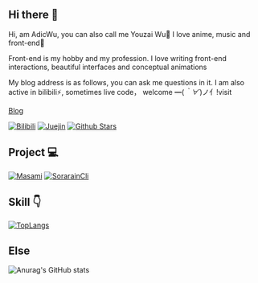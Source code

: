 ## Hi there 👋

Hi, am AdicWu, you can also call me Youzai Wu💬
I love anime, music and front-end🌱

Front-end is my hobby and my profession. 
I love writing front-end interactions, beautiful interfaces and conceptual animations

My blog address is as follows, you can ask me questions in it. 
I am also active in bilibili⚡, sometimes live code，
welcome ━(*｀∀´*)ノ亻!visit

[Blog](https://www.adicw.cn/)


[![Bilibili](https://img.shields.io/badge/dynamic/json?labelColor=FE7398&logo=bilibili&logoColor=white&label=bilibili%20fans&color=00aeec&query=%24.data.totalSubs&url=https%3A%2F%2Fapi.spencerwoo.com%2Fsubstats%2F%3Fsource%3Dbilibili%26queryKey%3D16053773)](https://space.bilibili.com/16053773)
[![Juejin](https://img.shields.io/badge/juejin-%E6%82%A0%E5%93%89wu-1e80ff?logo=bytedance)](https://juejin.cn/user/289926802309400)
[![Github Stars](https://img.shields.io/github/stars/adicwu?color=faf408&label=github%20stars&logo=github)](https://github.com/Adicwu)

## Project :computer:
[![Masami](https://github-readme-stats.vercel.app/api/pin/?username=Adicwu&repo=masami)](https://github.com/Adicwu/masami)
[![SorarainCli](https://github-readme-stats.vercel.app/api/pin/?username=Adicwu&repo=sorarain-cli)](https://github.com/Adicwu/sorarain-cli)

## Skill :point_down:

[![TopLangs](https://github-readme-stats.vercel.app/api/top-langs/?username=Adicwu&layout=compact&theme=cobalt)](https://github.com/anuraghazra/github-readme-stats)

## Else
![Anurag's GitHub stats](https://github-readme-stats.vercel.app/api?username=Adicwu&show_icons=true&bg_color=30,e96443,904e95&title_color=fff&text_color=fff)
